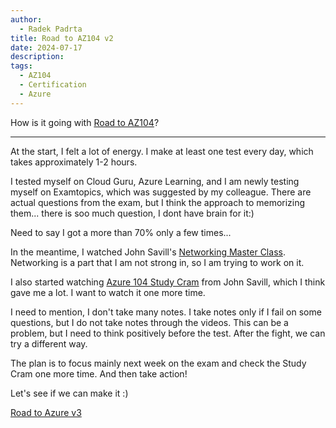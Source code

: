 ```yaml
---
author:
  - Radek Padrta
title: Road to AZ104 v2
date: 2024-07-17
description: 
tags:
  - AZ104
  - Certification
  - Azure
---
```


How is it going with [Road to AZ104](https://www.radekpadrta.cz/zet/articles/road-to-az104/)?

---

At the start, I felt a lot of energy. I make at least one test every day, which takes approximately 1-2 hours.

I tested myself on Cloud Guru, Azure Learning, and I am newly testing myself on Examtopics, which was suggested by my colleague. There are actual questions from the exam, but I think the approach to memorizing them... there is soo much question, I dont have brain for it:)

Need to say I got a more than 70% only a few times...

In the meantime, I watched John Savill's [Networking Master Class](https://www.youtube.com/watch?v=9DuTWSvsLXM&t=3711s&ab_channel=JohnSavill%27sTechnicalTraining). Networking is a part that I am not strong in, so I am trying to work on it.

I also started watching [Azure 104 Study Cram](https://www.youtube.com/watch?v=0Knf9nub4-k&t=3275s&ab_channel=JohnSavill%27sTechnicalTraining) from John Savill, which I think gave me a lot. I want to watch it one more time.

I need to mention, I don't take many notes. I take notes only if I fail on some questions, but I do not take notes through the videos. This can be a problem, but I need to think positively before the test. After the fight, we can try a different way.

The plan is to focus mainly next week on the exam and check the Study Cram one more time. And then take action! 

Let's see if we can make it :)


[Road to Azure v3](https://www.radekpadrta.cz/zet/articles/road-to-az104-v3/)